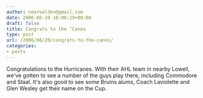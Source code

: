```yaml
---
author: nearwalden@gmail.com
date: 2006-06-20 16:00:29+00:00
draft: false
title: Congrats to the ‘Canes
type: post
url: /2006/06/20/congrats-to-the-canes/
categories:
- posts
---
```


Congratulations to the Hurricanes.  With their AHL team in nearby Lowell, we've gotten to see a number of the guys play there, including Commodore and Staal.  It's also good to see some Bruins alums, Coach Laviolette and Glen Wesley get their name on the Cup.



